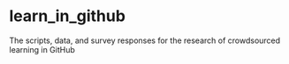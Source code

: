 # learn_in_github
The scripts, data, and survey responses for the research of crowdsourced learning in GitHub
